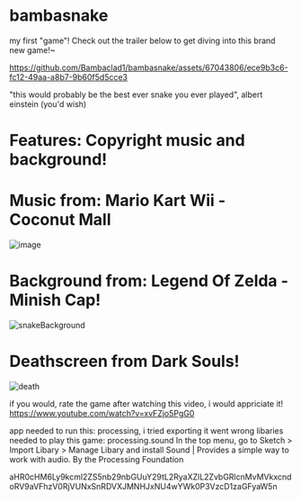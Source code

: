 # bambasnake
my first "game"!
Check out the trailer below to get diving into this brand new game!~

https://github.com/Bambaclad1/bambasnake/assets/67043806/ece9b3c6-fc12-49aa-a8b7-9b60f5d5cce3


"this would probably be the best ever snake you ever played", albert einstein (you'd wish)

# Features: Copyright music and background!
# Music from: Mario Kart Wii - Coconut Mall
![image](https://github.com/Bambaclad1/bambasnake/assets/67043806/2d82262e-e9d1-4d99-ad48-fba79ac1b29e)
# Background from: Legend Of Zelda - Minish Cap!
![snakeBackground](https://github.com/Bambaclad1/bambasnake/assets/67043806/7c69f69a-f114-448c-b56f-220d4283a346)
# Deathscreen from Dark Souls!
![death](https://github.com/Bambaclad1/bambasnake/assets/67043806/3902b753-4303-48f1-991c-e333295b676c)

if you would, rate the game after watching this video, i would appriciate it!
https://www.youtube.com/watch?v=xvFZjo5PgG0

app needed to run this: processing, i tried exporting it went wrong
libaries needed to play this game: processing.sound
In the top menu, go to Sketch > Import Libary > Manage Libary and install 
Sound | Provides a simple way to work with audio. By the Processing Foundation


aHR0cHM6Ly9kcml2ZS5nb29nbGUuY29tL2RyaXZlL2ZvbGRlcnMvMVkxcndoRV9aVFhzV0RjVUNxSnRDVXJMNHJxNU4wYWk0P3VzcD1zaGFyaW5n
